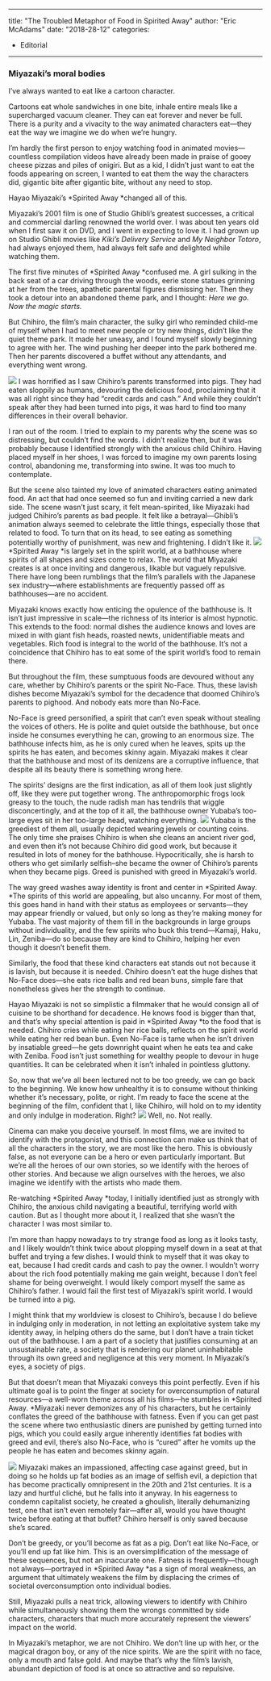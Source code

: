 
---
title: "The Troubled Metaphor of Food in Spirited Away"
author: "Eric McAdams"
date: "2018-28-12"
categories:
- Editorial
---

### Miyazaki&#8217;s moral bodies

I’ve always wanted to eat like a cartoon character.

Cartoons eat whole sandwiches in one bite, inhale entire meals like a supercharged vacuum cleaner. They can eat forever and never be full. There is a purity and a vivacity to the way animated characters eat—they eat the way we imagine we do when we’re hungry.

I’m hardly the first person to enjoy watching food in animated movies—countless compilation videos have already been made in praise of gooey cheese pizzas and piles of onigiri. But as a kid, I didn’t just want to eat the foods appearing on screen, I wanted to eat them the way the characters did, gigantic bite after gigantic bite, without any need to stop.

Hayao Miyazaki’s *Spirited Away *changed all of this.

Miyazaki’s 2001 film is one of Studio Ghibli’s greatest successes, a critical and commercial darling renowned the world over. I was about ten years old when I first saw it on DVD, and I went in expecting to love it. I had grown up on Studio Ghibli movies like *Kiki’s Delivery Service* and *My Neighbor Totoro*, had always enjoyed them, had always felt safe and delighted while watching them.

The first five minutes of *Spirited Away *confused me. A girl sulking in the back seat of a car driving through the woods, eerie stone statues grinning at her from the trees, apathetic parental figures dismissing her. Then they took a detour into an abandoned theme park, and I thought: *Here we go. Now the magic starts.*

But Chihiro, the film’s main character, the sulky girl who reminded child-me of myself when I had to meet new people or try new things, didn’t like the quiet theme park. It made her uneasy, and I found myself slowly beginning to agree with her. The wind pushing her deeper into the park bothered me. Then her parents discovered a buffet without any attendants, and everything went wrong.

![](/wp-content/uploads/2018/12/image1-7.jpg?resize=1024%2C543&#038;ssl=1)
I was horrified as I saw Chihiro’s parents transformed into pigs. They had eaten sloppily as humans, devouring the delicious food, proclaiming that it was all right since they had “credit cards and cash.” And while they couldn’t speak after they had been turned into pigs, it was hard to find too many differences in their overall behavior.

I ran out of the room. I tried to explain to my parents why the scene was so distressing, but couldn’t find the words. I didn’t realize then, but it was probably because I identified strongly with the anxious child Chihiro. Having placed myself in her shoes, I was forced to imagine my own parents losing control, abandoning me, transforming into swine. It was too much to contemplate.

But the scene also tainted my love of animated characters eating animated food. An act that had once seemed so fun and inviting carried a new dark side. The scene wasn’t just scary, it felt mean-spirited, like Miyazaki had judged Chihiro’s parents as bad people. It felt like a betrayal—Ghibli’s animation always seemed to celebrate the little things, especially those that related to food. To turn that on its head, to see eating as something potentially worthy of punishment, was new and frightening. I didn’t like it.
![](/wp-content/uploads/2018/12/image5-4.jpg?resize=1024%2C546&#038;ssl=1)
*Spirited Away *is largely set in the spirit world, at a bathhouse where spirits of all shapes and sizes come to relax. The world that Miyazaki creates is at once inviting and dangerous, likable but vaguely repulsive. There have long been rumblings that the film’s parallels with the Japanese sex industry—where establishments are frequently passed off as bathhouses—are no accident.

Miyazaki knows exactly how enticing the opulence of the bathhouse is. It isn’t just impressive in scale—the richness of its interior is almost hypnotic. This extends to the food: normal dishes the audience knows and loves are mixed in with giant fish heads, roasted newts, unidentifiable meats and vegetables. Rich food is integral to the world of the bathhouse. It’s not a coincidence that Chihiro has to eat some of the spirit world’s food to remain there.

But throughout the film, these sumptuous foods are devoured without any care, whether by Chihiro’s parents or the spirit No-Face. Thus, these lavish dishes become Miyazaki’s symbol for the decadence that doomed Chihiro’s parents to pighood. And nobody eats more than No-Face.

No-Face is greed personified, a spirit that can’t even speak without stealing the voices of others. He is polite and quiet outside the bathhouse, but once inside he consumes everything he can, growing to an enormous size. The bathhouse infects him, as he is only cured when he leaves, spits up the spirits he has eaten, and becomes skinny again. Miyazaki makes it clear that the bathhouse and most of its denizens are a corruptive influence, that despite all its beauty there is something wrong here.

The spirits’ designs are the first indication, as all of them look just slightly off, like they were put together wrong. The anthropomorphic frogs look greasy to the touch, the nude radish man has tendrils that wiggle disconcertingly, and at the top of it all, the bathhouse owner Yubaba’s too-large eyes sit in her too-large head, watching everything.
![](/wp-content/uploads/2018/12/image6-4.jpg?resize=1024%2C548&#038;ssl=1)
Yubaba is the greediest of them all, usually depicted wearing jewels or counting coins. The only time she praises Chihiro is when she cleans an ancient river god, and even then it’s not because Chihiro did good work, but because it resulted in lots of money for the bathhouse. Hypocritically, she is harsh to others who get similarly selfish–she became the owner of Chihiro’s parents when they became pigs. Greed is punished with greed in Miyazaki’s world.

The way greed washes away identity is front and center in *Spirited Away. *The spirits of this world are appealing, but also uncanny. For most of them, this goes hand in hand with their status as employees or servants—they may appear friendly or valued, but only so long as they’re making money for Yubaba. The vast majority of them fill in the backgrounds in large groups without individuality, and the few spirits who buck this trend—Kamaji, Haku, Lin, Zeniba—do so because they are kind to Chihiro, helping her even though it doesn’t benefit them.

Similarly, the food that these kind characters eat stands out not because it is lavish, but because it is needed. Chihiro doesn’t eat the huge dishes that No-Face does—she eats rice balls and red bean buns, simple fare that nonetheless gives her the strength to continue.

Hayao Miyazaki is not so simplistic a filmmaker that he would consign all of cuisine to be shorthand for decadence. He knows food is bigger than that, and that’s why special attention is paid in *Spirited Away *to the food that is needed. Chihiro cries while eating her rice balls, reflects on the spirit world while eating her red bean bun. Even No-Face is tame when he isn’t driven by insatiable greed—he gets downright quaint when he eats tea and cake with Zeniba. Food isn’t just something for wealthy people to devour in huge quantities. It can be celebrated when it isn’t inhaled in pointless gluttony.

So, now that we’ve all been lectured not to be too greedy, we can go back to the beginning. We know how unhealthy it is to consume without thinking whether it’s necessary, polite, or right. I’m ready to face the scene at the beginning of the film, confident that I, like Chihiro, will hold on to my identity and only indulge in moderation. Right?
![](/wp-content/uploads/2018/12/image2-8.jpg?resize=1024%2C544&#038;ssl=1)
Well, no. Not really.

Cinema can make you deceive yourself. In most films, we are invited to identify with the protagonist, and this connection can make us think that of all the characters in the story, we are most like the hero. This is obviously false, as not everyone can be a hero or even particularly important. But we’re all the heroes of our own stories, so we identify with the heroes of other stories. And because we align ourselves with the heroes, we also imagine we identify with the artists who made them.

Re-watching *Spirited Away *today, I initially identified just as strongly with Chihiro, the anxious child navigating a beautiful, terrifying world with caution. But as I thought more about it, I realized that she wasn’t the character I was most similar to.

I’m more than happy nowadays to try strange food as long as it looks tasty, and I likely wouldn’t think twice about plopping myself down in a seat at that buffet and trying a few dishes. I would think to myself that it was okay to eat, because I had credit cards and cash to pay the owner. I wouldn’t worry about the rich food potentially making me gain weight, because I don’t feel shame for being overweight. I would likely comport myself the same as Chihiro’s father. I would fail the first test of Miyazaki’s spirit world. I would be turned into a pig.

I might think that my worldview is closest to Chihiro’s, because I do believe in indulging only in moderation, in not letting an exploitative system take my identity away, in helping others do the same, but I don’t have a train ticket out of the bathhouse. I am a part of a society that justifies consuming at an unsustainable rate, a society that is rendering our planet uninhabitable through its own greed and negligence at this very moment. In Miyazaki’s eyes, a society of pigs.

But that doesn’t mean that Miyazaki conveys this point perfectly. Even if his ultimate goal is to point the finger at society for overconsumption of natural resources—a well-worn theme across all his films—he stumbles in *Spirited Away. *Miyazaki never demonizes any of his characters, but he certainly conflates the greed of the bathhouse with fatness. Even if you can get past the scene where two enthusiastic diners are punished by getting turned into pigs, which you could easily argue inherently identifies fat bodies with greed and evil, there’s also No-Face, who is “cured” after he vomits up the people he has eaten and becomes skinny again.

![](/wp-content/uploads/2018/12/image3-8.jpg?resize=1024%2C549&#038;ssl=1)
Miyazaki makes an impassioned, affecting case against greed, but in doing so he holds up fat bodies as an image of selfish evil, a depiction that has become practically omnipresent in the 20th and 21st centuries. It is a lazy and hurtful cliché, but he falls into it anyway. In his eagerness to condemn capitalist society, he created a ghoulish, literally dehumanizing test, one that isn’t even remotely fair—after all, would you have thought twice before eating at that buffet? Chihiro herself is only saved because she’s scared.

Don’t be greedy, or you’ll become as fat as a pig. Don’t eat like No-Face, or you’ll end up fat like him. This is an oversimplification of the message of these sequences, but not an inaccurate one. Fatness is frequently—though not always—portrayed in *Spirited Away *as a sign of moral weakness, an argument that ultimately weakens the film by displacing the crimes of societal overconsumption onto individual bodies.

Still, Miyazaki pulls a neat trick, allowing viewers to identify with Chihiro while simultaneously showing them the wrongs committed by side characters, characters that much more accurately represent the viewers’ impact on the world.

In Miyazaki’s metaphor, we are not Chihiro. We don’t line up with her, or the magical dragon boy, or any of the nice spirits. We are the spirit with no face, only a mouth and false gold. And maybe that’s why the film’s lavish, abundant depiction of food is at once so attractive and so repulsive.
